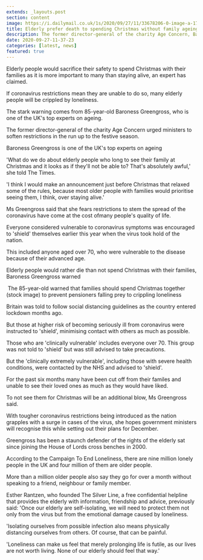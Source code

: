 ```yaml
---
extends: _layouts.post
section: content
image: https://i.dailymail.co.uk/1s/2020/09/27/11/33678206-0-image-a-17_1601202455719.jpg 
title: Elderly prefer death to spending Christmas without family ageing expert warns 
description: The former director-general of the charity Age Concern, Baroness Greengross, 85, urged government ministers to soften restrictions around the festive season to prevent loneliness. 
date: 2020-09-27-11-37-23 
categories: [latest, news] 
featured: true 
--- 
```

Elderly people would sacrifice their safety to spend Christmas with their families as it is more important to many than staying alive, an expert has claimed. 

If coronavirus restrictions mean they are unable to do so, many elderly people will be crippled by loneliness.    

The stark warning comes from 85-year-old Baroness Greengross, who is one of the UK's top experts on ageing. 

The former director-general of the charity Age Concern urged ministers to soften restrictions in the run up to the festive season.  

Baroness Greengross is one of the UK's top experts on ageing

'What do we do about elderly people who long to see their family at Christmas and it looks as if they'll not be able to? That's absolutely awful,' she told The Times.

'I think I would make an announcement just before Christmas that relaxed some of the rules, because most older people with families would prioritise seeing them, I think, over staying alive.'

Ms Greengross said that she fears restrictions to stem the spread of the coronavirus have come at the cost ofmany people's quality of life. 

Everyone considered vulnerable to coronavirus symptoms was encouraged to 'shield' themselves earlier this year when the virus took hold of the nation. 

This included anyone aged over 70, who were vulnerable to the disease because of their advanced age. 

Elderly people would rather die than not spend Christmas with their families, Baroness Greengross warned

 The 85-year-old warned that families should spend Christmas together (stock image) to prevent pensioners falling prey to crippling loneliness

Britain was told to follow social distancing guidelines as the country entered lockdown months ago. 

But those at higher risk of becoming seriously ill from coronavirus were instructed to 'shield', minimising contact with others as much as possible.  

Those who are 'clinically vulnerable' includes everyone over 70. This group was not told to 'shield' but was still advised to take precautions. 

But the 'clinically extremely vulnerable', including those with severe health conditions, were contacted by the NHS and advised to 'shield'.   

For the past six months many have been cut off from their familes and unable to see their loved ones as much as they would have liked. 

To not see them for Christmas will be an additional blow, Ms Greengross said. 

With tougher coronavirus restrictions being introduced as the nation grapples with a surge in cases of the virus, she hopes government ministers will recognise this while setting out their plans for December. 

Greengross has been a staunch defender of the rights of the elderly sat since joining the House of Lords cross benches in 2000.   

According to the Campaign To End Loneliness, there are nine million lonely people in the UK and four million of them are older people.

More than a million older people also say they go for over a month without speaking to a friend, neighbour or family member. 

Esther Rantzen, who founded The Silver Line, a free confidential helpline that provides the elderly with information, friendship and advice, previously said: 'Once our elderly are self-isolating, we will need to protect them not only from the virus but from the emotional damage caused by loneliness.

'Isolating ourselves from possible infection also means physically distancing ourselves from others. Of course, that can be painful.  

'Loneliness can make us feel that merely prolonging life is futile, as our lives are not worth living. None of our elderly should feel that way.'

